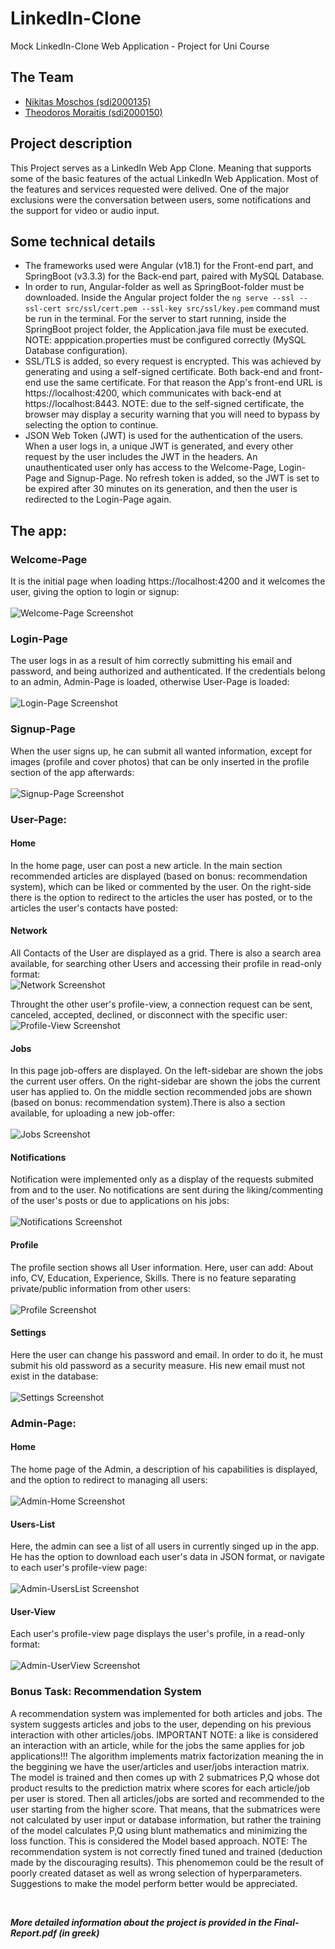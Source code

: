 # LinkedIn-Clone
Mock LinkedIn-Clone Web Application - Project for Uni Course

## The Team
- [Nikitas Moschos (sdi2000135)](https://github.com/NikitasMosch)  
- [Theodoros Moraitis (sdi2000150)](https://github.com/sdi2000150)

## Project description
This Project serves as a LinkedIn Web App Clone. Meaning that supports some of the basic features of the actual LinkedIn Web Application.
Most of the features and services requested were delived. One of the major exclusions were the conversation between users, some notifications and 
the support for video or audio input.

## Some technical details
- The frameworks used were Angular (v18.1) for the Front-end part, and SpringBoot (v3.3.3) for the Back-end part, paired with MySQL Database.
- In order to run, Angular-folder as well as SpringBoot-folder must be downloaded. Inside the Angular project folder the `ng serve --ssl --ssl-cert src/ssl/cert.pem --ssl-key src/ssl/key.pem` command must be run in the terminal. For the server to start running, inside the SpringBoot project folder, the Application.java file must be executed. NOTE: apppication.properties must be configured correctly (MySQL Database configuration).
- SSL/TLS is added, so every request is encrypted. This was achieved by generating and using a self-signed certificate. Both back-end and front-end use the same certificate. For that reason the App's front-end URL is https://localhost:4200, which communicates with back-end at https://localhost:8443. NOTE: due to the self-signed certificate, the browser may display a security warning that you will need to bypass by selecting the option to continue.
- JSON Web Token (JWT) is used for the authentication of the users. When a user logs in, a unique JWT is generated, and every other request by the user includes the JWT in the headers. An unauthenticated user only has access to the Welcome-Page, Login-Page and Signup-Page. No refresh token is added, so the JWT is set to be expired after 30 minutes on its generation, and then the user is redirected to the Login-Page again.
## The app:
### Welcome-Page
It is the initial page when loading https://localhost:4200 and it welcomes the user, giving the option to login or signup:
<br><br>
![Welcome-Page Screenshot](https://github.com/NikitasMosch/LinkedInApp/blob/main/Screenshots/welcome-page.png)

### Login-Page
The user logs in as a result of him correctly submitting his email and password, and being authorized and authenticated. If the credentials belong to an admin, Admin-Page is loaded, otherwise User-Page is loaded:
<br><br>
![Login-Page Screenshot](https://github.com/NikitasMosch/LinkedInApp/blob/main/Screenshots/login-page.png)

### Signup-Page
When the user signs up, he can submit all wanted information, except for images (profile and cover photos) that can be only inserted in the profile section of the app afterwards:
<br><br>
![Signup-Page Screenshot](https://github.com/NikitasMosch/LinkedInApp/blob/main/Screenshots/signup-page.png)

### User-Page:
#### Home
In the home page, user can post a new article. In the main section recommended articles are displayed (based on bonus: recommendation system), which can be liked or commented by the user. On the right-side there is the option to redirect to the articles the user has posted, or to the articles the user's contacts have posted:

#### Network
All Contacts of the User are displayed as a grid. There is also a search area available, for searching other Users and accessing their profile in read-only format:
<br>
![Network Screenshot](https://github.com/NikitasMosch/LinkedInApp/blob/main/Screenshots/network.png)

Throught the other user's profile-view, a connection request can be sent, canceled, accepted, declined, or disconnect with the specific user:
<br>
![Profile-View Screenshot](https://github.com/NikitasMosch/LinkedInApp/blob/main/Screenshots/profile-view.png)

#### Jobs
In this page job-offers are displayed. On the left-sidebar are shown the jobs the current user offers. On the right-sidebar are shown the jobs the current user has applied to. On the middle section recommended jobs are shown (based on bonus: recommendation system).There is also a section available, for uploading a new job-offer:
<br><br>
![Jobs Screenshot](https://github.com/NikitasMosch/LinkedInApp/blob/main/Screenshots/jobs.png)

#### Notifications
Notification were implemented only as a display of the requests submited from and to the user. No notifications are sent during the liking/commenting of 
the user's posts or due to applications on his jobs:
<br><br>
![Notifications Screenshot](https://github.com/NikitasMosch/LinkedInApp/blob/main/Screenshots/notifications.png)

#### Profile
The profile section shows all User information. Here, user can add: About info, CV, Education, Experience, Skills. There is no feature separating private/public information from other users:
<br><br>
![Profile Screenshot](https://github.com/NikitasMosch/LinkedInApp/blob/main/Screenshots/profile.png)

#### Settings
Here the user can change his password and email. In order to do it, he must submit his old password as a security measure. His new 
email must not exist in the database:
<br><br>
![Settings Screenshot](https://github.com/NikitasMosch/LinkedInApp/blob/main/Screenshots/settings.png)

### Admin-Page:
#### Home
The home page of the Admin, a description of his capabilities is displayed, and the option to redirect to managing all users:
<br><br>
![Admin-Home Screenshot](https://github.com/NikitasMosch/LinkedInApp/blob/main/Screenshots/admin-home.png)

#### Users-List
Here, the admin can see a list of all users in currently singed up in the app. He has the option to download each user's data in JSON format, or navigate to each user's profile-view page:
<br><br>
![Admin-UsersList Screenshot](https://github.com/NikitasMosch/LinkedInApp/blob/main/Screenshots/admin-userslist.png)

#### User-View
Each user's profile-view page displays the user's profile, in a read-only format:
<br><br>
![Admin-UserView Screenshot](https://github.com/NikitasMosch/LinkedInApp/blob/main/Screenshots/admin-userview.png)



### Bonus Task: Recommendation System

A recommendation system was implemented for both articles and jobs. The system suggests articles and jobs to the user, depending on his previous interaction with other articles/jobs. IMPORTANT NOTE: a like is considered an interaction with an article, while for the jobs the same applies for job applications!!! 
The algorithm implements matrix factorization meaning the in the beggining we have the user/articles and user/jobs interaction matrix. The model is trained and then comes up with 2 submatrices P,Q whose dot product results to the prediction matrix where scores for each article/job per user is stored. Then all articles/jobs are sorted and recommended to the user starting from the higher score. That means, that the submatrices were not calculated by user input or database information, but rather the training of the model calculates P,Q using blunt mathematics and minimizing the loss function. This is considered the Model based approach.
NOTE: The recommendation system is not correctly fined tuned and trained (deduction made by the discouraging results). This phenomemon could be the result of poorly created dataset as well as wrong selection of hyperparameters. Suggestions to make the model perform better would be appreciated.

<br>

**_More detailed information about the project is provided in the Final-Report.pdf (in greek)_**